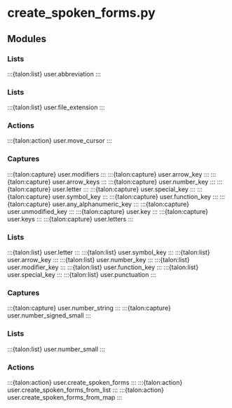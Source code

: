 # create_spoken_forms.py

## Modules

### Lists

:::{talon:list} user.abbreviation
:::

### Lists

:::{talon:list} user.file_extension
:::

### Actions

:::{talon:action} user.move_cursor
:::

### Captures

:::{talon:capture} user.modifiers
:::
:::{talon:capture} user.arrow_key
:::
:::{talon:capture} user.arrow_keys
:::
:::{talon:capture} user.number_key
:::
:::{talon:capture} user.letter
:::
:::{talon:capture} user.special_key
:::
:::{talon:capture} user.symbol_key
:::
:::{talon:capture} user.function_key
:::
:::{talon:capture} user.any_alphanumeric_key
:::
:::{talon:capture} user.unmodified_key
:::
:::{talon:capture} user.key
:::
:::{talon:capture} user.keys
:::
:::{talon:capture} user.letters
:::

### Lists

:::{talon:list} user.letter
:::
:::{talon:list} user.symbol_key
:::
:::{talon:list} user.arrow_key
:::
:::{talon:list} user.number_key
:::
:::{talon:list} user.modifier_key
:::
:::{talon:list} user.function_key
:::
:::{talon:list} user.special_key
:::
:::{talon:list} user.punctuation
:::

### Captures

:::{talon:capture} user.number_string
:::
:::{talon:capture} user.number_signed_small
:::

### Lists

:::{talon:list} user.number_small
:::

### Actions

:::{talon:action} user.create_spoken_forms
:::
:::{talon:action} user.create_spoken_forms_from_list
:::
:::{talon:action} user.create_spoken_forms_from_map
:::
